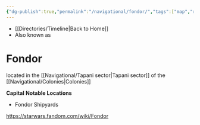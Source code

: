 ```yaml
---
{"dg-publish":true,"permalink":"/navigational/fondor/","tags":["map","retraining","colonies","tapani","planet","unfinished"],"dgHomeLink":false}
---
```


- [[Directories/Timeline\|Back to Home]]
- Also known as 

# Fondor

located in the [[Navigational/Tapani sector\|Tapani sector]] of the [[Navigational/Colonies\|Colonies]] 

**Capital**
**Notable Locations**
- Fondor Shipyards

https://starwars.fandom.com/wiki/Fondor